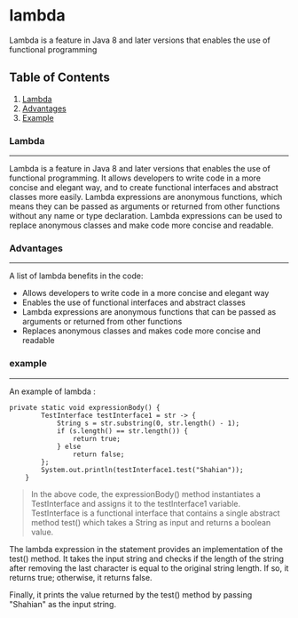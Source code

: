 # lambda
Lambda is a feature in Java 8 and later versions that enables the use of functional programming


 ## Table of Contents
1. [Lambda](#lambda)
2. [Advantages](#advantages)
3. [Example](#example)

### Lambda
***
Lambda is a feature in Java 8 and later versions that enables the use of functional programming. It allows developers to write code in a more concise and elegant way, and to create functional interfaces and abstract classes more easily. Lambda expressions are anonymous functions, which means they can be passed as arguments or returned from other functions without any name or type declaration. Lambda expressions can be used to replace anonymous classes and make code more concise and readable.
 
### Advantages
***
A list of lambda  benefits  in the code:
* Allows developers to write code in a more concise and elegant way 
* Enables the use of functional interfaces and abstract classes 
* Lambda expressions are anonymous functions that can be passed as arguments or returned from other functions 
* Replaces anonymous classes and makes code more concise and readable
### example
***
An example of lambda : 
```
private static void expressionBody() {
        TestInterface testInterface1 = str -> {
            String s = str.substring(0, str.length() - 1);
            if (s.length() == str.length()) {
                return true;
            } else
                return false;
        };
        System.out.println(testInterface1.test("Shahian"));
    }
```
>In the above code, the expressionBody() method instantiates a TestInterface and assigns it to the testInterface1 variable.</br>
TestInterface is a functional interface that contains a single abstract method test() which takes a String as input and returns a boolean value.

The lambda expression in the statement provides an implementation of the test() method. It takes the input string and checks if the length of the string after removing the last character is equal to the original string length. If so, it returns true; otherwise, it returns false.

Finally, it prints the value returned by the test() method by passing "Shahian" as the input string.

  <!-- 
  ## Table of Contents
1. [General Info](#general-info)
2. [Technologies](#technologies)
3. [Installation](#installation)
4. [Collaboration](#collaboration)
5. [FAQs](#faqs)
### General Info
***
Write down general information about your project. It is a good idea to always put a project status in the readme file. This is where you can add it. 
### Screenshot
![Image text](https://www.united-internet.de/fileadmin/user_upload/Brands/Downloads/Logo_IONOS_by.jpg)
## Technologies
***
A list of technologies used within the project:
* [Technology name](https://example.com): Version 12.3 
* [Technology name](https://example.com): Version 2.34
* [Library name](https://example.com): Version 1234
## Installation
***
A little intro about the installation. 
```
$ git clone https://example.com
$ cd ../path/to/the/file
$ npm install
$ npm start
```
Side information: To use the application in a special environment use ```lorem ipsum``` to start
## Collaboration
***
Give instructions on how to collaborate with your project.
> Maybe you want to write a quote in this part. 
> Should it encompass several lines?
> This is how you do it.
## FAQs
***
A list of frequently asked questions
1. **This is a question in bold**
Answer to the first question with _italic words_. 
2. __Second question in bold__ 
To answer this question, we use an unordered list:
* First point
* Second Point
* Third point
3. **Third question in bold**
Answer to the third question with *italic words*.
4. **Fourth question in bold**
| Headline 1 in the tablehead | Headline 2 in the tablehead | Headline 3 in the tablehead |
|:--------------|:-------------:|--------------:|
| text-align left | text-align center | text-align right |
 -->
